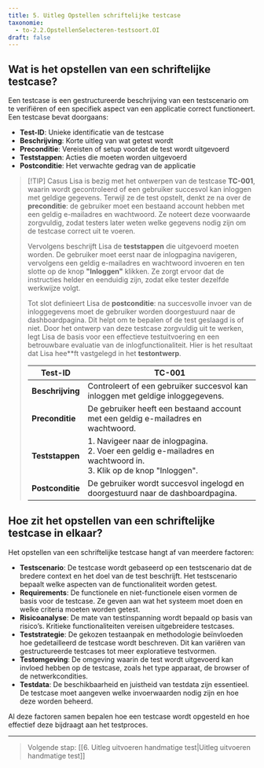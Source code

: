 ```yaml
---
title: 5. Uitleg Opstellen schriftelijke testcase 
taxonomie:
  - to-2.2.OpstellenSelecteren-testsoort.OI
draft: false
---
```


## Wat is het opstellen van een schriftelijke testcase?
Een testcase is een gestructureerde beschrijving van een testscenario om te verifiëren of een specifiek aspect van een applicatie correct functioneert. Een testcase bevat doorgaans:  

- **Test-ID**: Unieke identificatie van de testcase  
- **Beschrijving**: Korte uitleg van wat getest wordt  
- **Preconditie**: Vereisten of setup voordat de test wordt uitgevoerd  
- **Teststappen**: Acties die moeten worden uitgevoerd  
- **Postconditie**: Het verwachte gedrag van de applicatie  

> [!TIP] Casus
> Lisa is bezig met het ontwerpen van de testcase **TC-001**, waarin wordt gecontroleerd of een gebruiker succesvol kan inloggen met geldige gegevens. Terwijl ze de test opstelt, denkt ze na over de **preconditie**: de gebruiker moet een bestaand account hebben met een geldig e-mailadres en wachtwoord. Ze noteert deze voorwaarde zorgvuldig, zodat testers later weten welke gegevens nodig zijn om de testcase correct uit te voeren.  
>
> Vervolgens beschrijft Lisa de **teststappen** die uitgevoerd moeten worden. De gebruiker moet eerst naar de inlogpagina navigeren, vervolgens een geldig e-mailadres en wachtwoord invoeren en ten slotte op de knop **"Inloggen"** klikken. Ze zorgt ervoor dat de instructies helder en eenduidig zijn, zodat elke tester dezelfde werkwijze volgt.  
> 
> Tot slot definieert Lisa de **postconditie**: na succesvolle invoer van de inloggegevens moet de gebruiker worden doorgestuurd naar de dashboardpagina. Dit helpt om te bepalen of de test geslaagd is of niet. Door het ontwerp van deze testcase zorgvuldig uit te werken, legt Lisa de basis voor een effectieve testuitvoering en een betrouwbare evaluatie van de inlogfunctionaliteit.
> Hier is het resultaat dat Lisa hee**ft vastgelegd in het **testontwerp**. 
> 
> | **Test-ID**       | **TC-001** |
> |-------------------|-----------|
> | **Beschrijving**  | Controleert of een gebruiker succesvol kan inloggen met geldige inloggegevens. |
> | **Preconditie**   | De gebruiker heeft een bestaand account met een geldig e-mailadres en wachtwoord. |
> | **Teststappen**   | 1. Navigeer naar de inlogpagina. <br> 2. Voer een geldig e-mailadres en wachtwoord in. <br> 3. Klik op de knop "Inloggen". |
> | **Postconditie** | De gebruiker wordt succesvol ingelogd en doorgestuurd naar de dashboardpagina. |

## Hoe zit het opstellen van een schriftelijke testcase in elkaar?
Het opstellen van een schriftelijke testcase hangt af van meerdere factoren:  

- **Testscenario**: De testcase wordt gebaseerd op een testscenario dat de bredere context en het doel van de test beschrijft. Het testscenario bepaalt welke aspecten van de functionaliteit worden getest.  
- **Requirements**: De functionele en niet-functionele eisen vormen de basis voor de testcase. Ze geven aan wat het systeem moet doen en welke criteria moeten worden getest.  
- **Risicoanalyse**: De mate van testinspanning wordt bepaald op basis van risico’s. Kritieke functionaliteiten vereisen uitgebreidere testcases.  
- **Teststrategie**: De gekozen testaanpak en methodologie beïnvloeden hoe gedetailleerd de testcase wordt beschreven. Dit kan variëren van gestructureerde testcases tot meer exploratieve testvormen.  
- **Testomgeving**: De omgeving waarin de test wordt uitgevoerd kan invloed hebben op de testcase, zoals het type apparaat, de browser of de netwerkcondities.  
- **Testdata**: De beschikbaarheid en juistheid van testdata zijn essentieel. De testcase moet aangeven welke invoerwaarden nodig zijn en hoe deze worden beheerd.  

Al deze factoren samen bepalen hoe een testcase wordt opgesteld en hoe effectief deze bijdraagt aan het testproces.

---

> Volgende stap: [[6. Uitleg uitvoeren handmatige test|Uitleg uitvoeren handmatige test]]
